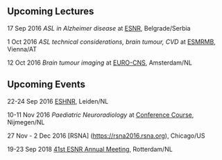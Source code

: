 ## Upcoming Lectures

17 Sep 2016 _ASL in Alzheimer disease_ at [ESNR](http://www.esnr.org/en/39th-esnr-annual-meeting/), Belgrade/Serbia

1 Oct 2016 _ASL technical considerations, brain tumour, CVD_ at [ESMRMB](http://www.esmrmb.org/index.php?id=/en/index/esmrmb_2016_congress.htm), Vienna/AT

12 Oct 2016 _Brain tumour imaging_ at [EURO-CNS](http://www.euro-cns.org/home/events/cme-training-courses/2016-tumors-amsterdam/#c861), Amsterdam/NL


## Upcoming Events

22-24 Sep 2016 [ESHNR](http://www.eshnr.eu/meetings/general-information/), Leiden/NL

10-11 Nov 2016 _Paediatric Neuroradiology_ at [Conference Course](https://www.paoheyendael.nl/nl/congressen-en-symposia), Nijmegen/NL

27 Nov - 2 Dec 2016 [RSNA] (https://rsna2016.rsna.org), Chicago/US

19-23 Sep 2018 [41st ESNR Annual Meeting](http://www.esnr.org/en/calendar/esnr-annual-meetings/19-09-2018-41st-esnr-annual-meeting/), Rotterdam/NL
